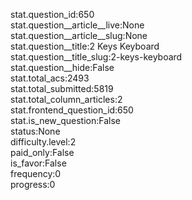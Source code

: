 stat.question_id:650  
stat.question__article__live:None  
stat.question__article__slug:None  
stat.question__title:2 Keys Keyboard  
stat.question__title_slug:2-keys-keyboard  
stat.question__hide:False  
stat.total_acs:2493  
stat.total_submitted:5819  
stat.total_column_articles:2  
stat.frontend_question_id:650  
stat.is_new_question:False  
status:None  
difficulty.level:2  
paid_only:False  
is_favor:False  
frequency:0  
progress:0  
